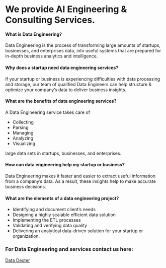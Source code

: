 # We provide AI Engineering & Consulting Services.

#### What is Data Engineering?

Data Engineering is the process of transforming large amounts of startups, businesses, and enterprises data, into useful systems that are prepared for in-depth business analytics and intelligence.

#### Why does a startup need data engineering services?

If your startup or business is experiencing difficulties with data processing and storage, our team of qualified Data Engineers can help structure & optimize your company’s data to deliver business insights.

#### What are the benefits of data engineering services?

A Data Engineering service takes care of

- Collecting
- Parsing
- Managing
- Analyzing
- Visualizing 

large data sets in startups, businesses, and enterprises.

#### How can data engineering help my startup or business?

Data Engineering makes it faster and easier to extract useful information from a company’s data. As a result, these insights help to make accurate business decisions.

#### What are the elements of a data engineering project?

- Identifying and document client’s needs
- Designing a highly scalable efficient data solution
- Implementing the ETL processes
- Validating and verifying data quality
- Delivering an analytical data-driven solution for your startup or organization.

### For Data Engineering and services contact us here:

[Data Dexter](https://twitter.com/DataDexter_)

